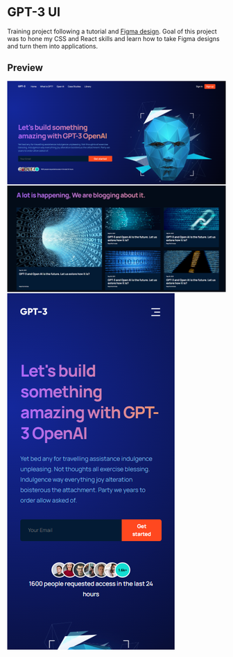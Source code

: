 # GPT-3 UI

Training project following a tutorial and [Figma design](https://www.figma.com/file/lz9lLpFHMxHm2odnwM3R0z/gpt3?type=design&node-id=0-15&mode=design&t=yrOSgrl8j6Us5mfy-0). Goal of this project was to hone my CSS and React skills and learn how to take Figma designs and turn them into applications.

## Preview

<p float="left">
<img src="src/assets/gpt3home.png"/>
<img src="src/assets/gpt3blog.png"/>
<img src="src/assets/gpt3homemobile.png"/>
</p>
